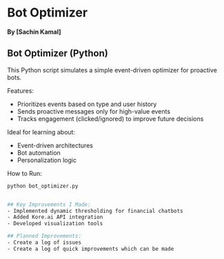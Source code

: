 # Bot Optimizer
**By [Sachin Kamal]**

## Bot Optimizer (Python)

This Python script simulates a simple event-driven optimizer for proactive bots.

Features:
- Prioritizes events based on type and user history
- Sends proactive messages only for high-value events
- Tracks engagement (clicked/ignored) to improve future decisions

Ideal for learning about:
- Event-driven architectures
- Bot automation
- Personalization logic

How to Run:
```bash
python bot_optimizer.py


## Key Improvements I Made:
- Implemented dynamic thresholding for financial chatbots
- Added Kore.ai API integration
- Developed visualization tools

## Planned Improvements:
- Create a log of issues
- Create a log of quick improvements which can be made
